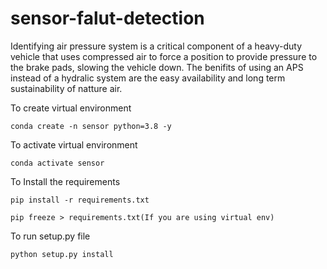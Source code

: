 # sensor-falut-detection
Identifying  air pressure system is a critical component of a heavy-duty vehicle that uses compressed air to force a position to provide pressure to the brake pads, slowing the vehicle down. The benifits of using an APS instead of a hydralic system are the easy availability and long term sustainability of natture air.

To create virtual environment
```
conda create -n sensor python=3.8 -y
```
To activate virtual environment
```
conda activate sensor
```
To Install the requirements
```
pip install -r requirements.txt

pip freeze > requirements.txt(If you are using virtual env)
```

To run setup.py file
```
python setup.py install
